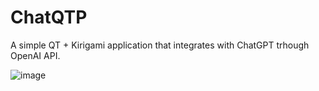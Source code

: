 # ChatQTP

A simple QT + Kirigami application that integrates with ChatGPT trhough OpenAI API.

![image](https://github.com/DenysMb/ChatQTP/assets/33737137/4d88c04b-c2f1-413c-af33-6e94a1446e85)
